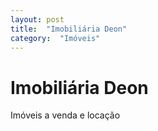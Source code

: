 ```yaml
---
layout: post
title:  "Imobiliária Deon"
category:  "Imóveis"
---
```


# Imobiliária Deon

Imóveis a venda e locação 
